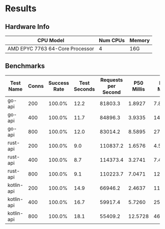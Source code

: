 # Results
## Hardware Info
| CPU Model | Num CPUs | Memory |
| --------- | -------- | ------ |
| AMD EPYC 7763 64-Core Processor | 4 | 16G |

## Benchmarks
| Test Name | Conns | Success Rate | Test Seconds | Requests per Second | P50 Millis | P99 Millis | P99.9 Millis | API Memory MB | API CPU Time | API Threads |
| --------- | ----- | ------------ | ------------ | ------------------- | ---------- | ---------- | ------------ | ------------- | ------------ | ----------- |
| go-api | 200 | 100.0% | 12.2 | 81803.3 | 1.8927 | 7.8468 | 11.2086 | 17.3 | 00:00:28 | 10 |
| go-api | 400 | 100.0% | 11.7 | 84896.3 | 3.9335 | 14.8397 | 21.6839 | 24.3 | 00:00:27 | 11 |
| go-api | 800 | 100.0% | 12.0 | 83014.2 | 8.5895 | 27.7032 | 41.9272 | 37.1 | 00:00:28 | 11 |
| rust-api | 200 | 100.0% | 9.0 | 110837.2 | 1.6576 | 4.5962 | 6.3098 | 9.2 | 00:00:17 | 5 |
| rust-api | 400 | 100.0% | 8.7 | 114373.4 | 3.2741 | 7.4200 | 9.9008 | 13.9 | 00:00:17 | 5 |
| rust-api | 800 | 100.0% | 9.1 | 110223.7 | 7.0471 | 12.5931 | 19.2296 | 22.9 | 00:00:18 | 5 |
| kotlin-api | 200 | 100.0% | 14.9 | 66946.2 | 2.4637 | 11.5652 | 36.0742 | 478.7 | 00:00:39 | 32 |
| kotlin-api | 400 | 100.0% | 16.7 | 59917.4 | 5.7260 | 25.9164 | 82.3681 | 386.0 | 00:00:45 | 32 |
| kotlin-api | 800 | 100.0% | 18.1 | 55409.2 | 12.5728 | 46.5724 | 138.0417 | 581.4 | 00:00:50 | 33 |
